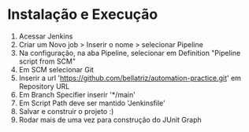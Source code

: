 # Instalação e Execução

1. Acessar Jenkins
2. Criar um Novo job > Inserir o nome > selecionar Pipeline
3. Na configuração, na aba Pipeline, selecionar em Definition "Pipeline script from SCM"
4. Em SCM selecionar Git
5. Inserir a url 'https://github.com/bellatriz/automation-practice.git' em Repository URL
6. Em Branch Specifier inserir '*/main'
7. Em Script Path deve ser mantido 'Jenkinsfile'
8. Salvar e construir o projeto :)
9. Rodar mais de uma vez para construção do JUnit Graph